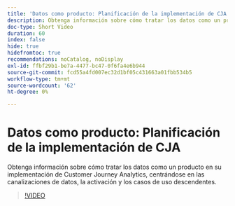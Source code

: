 ```yaml
---
title: 'Datos como producto: Planificación de la implementación de CJA'
description: Obtenga información sobre cómo tratar los datos como un producto en su implementación de Customer Journey Analytics, centrándose en las canalizaciones de datos, la activación y los casos de uso descendentes.
doc-type: Short Video
duration: 60
index: false
hide: true
hidefromtoc: true
recommendations: noCatalog, noDisplay
exl-id: ffbf29b1-be7a-4477-bc47-0f6fa4e6b944
source-git-commit: fcd55a4fd007ec32d1bf05c431663a01fbb534b5
workflow-type: tm+mt
source-wordcount: '62'
ht-degree: 0%

---
```


# Datos como producto: Planificación de la implementación de CJA

Obtenga información sobre cómo tratar los datos como un producto en su implementación de Customer Journey Analytics, centrándose en las canalizaciones de datos, la activación y los casos de uso descendentes.

<!-- 62_S113_3442460_59_data-as-a-product-planning-your-cja-implementation -->
>[!VIDEO](https://video.tv.adobe.com/v/3458332/?learn=on&enablevpops=true)
